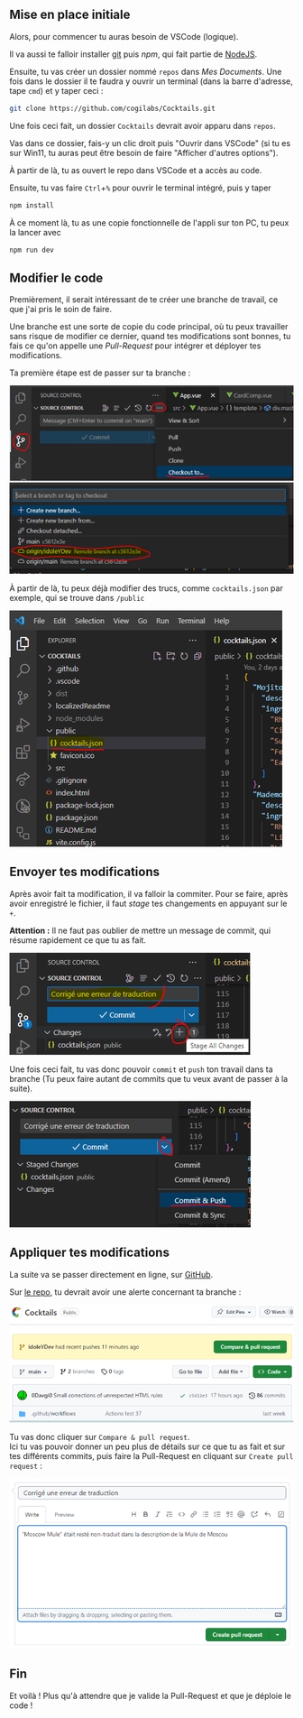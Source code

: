 ## Mise en place initiale

Alors, pour commencer tu auras besoin de VSCode (logique).  
  
Il va aussi te falloir installer [git](https://git-scm.com/download/win) puis *npm*, qui fait partie de [NodeJS](https://nodejs.org/dist/v18.18.2/node-v18.18.2-x64.msi).  

Ensuite, tu vas créer un dossier nommé `repos` dans *Mes Documents*. Une fois dans le dossier il te faudra y ouvrir un terminal (dans la barre d'adresse, tape `cmd`) et y taper ceci :

```bash
git clone https://github.com/cogilabs/Cocktails.git
```
  
Une fois ceci fait, un dossier `Cocktails` devrait avoir apparu dans `repos`.

Vas dans ce dossier, fais-y un clic droit puis "Ouvrir dans VSCode" (si tu es sur Win11, tu auras peut être besoin de faire "Afficher d'autres options").

À partir de là, tu as ouvert le repo dans VSCode et a accès au code.

Ensuite, tu vas faire `Ctrl`+`%` pour ouvrir le terminal intégré, puis y taper

```bash
npm install
```

À ce moment là, tu as une copie fonctionnelle de l'appli sur ton PC, tu peux la lancer avec

```bash
npm run dev
```

## Modifier le code

Premièrement, il serait intéressant de te créer une branche de travail, ce que j'ai pris le soin de faire.

Une branche est une sorte de copie du code principal, où tu peux travailler sans risque de modifier ce dernier, quand tes modifications sont bonnes, tu fais ce qu'on appelle une *Pull-Request* pour intégrer et déployer tes modifications.  

Ta première étape est de passer sur ta branche :

![Changer de branche](Images/checkoutTo.png)
![Ta branche](Images/idoleYDev.png)

À partir de là, tu peux déjà modifier des trucs, comme `cocktails.json` par exemple, qui se trouve dans `/public`

![cocktails.json](Images/cocktailsJson.png)

## Envoyer tes modifications

Après avoir fait ta modification, il va falloir la commiter. Pour se faire, après avoir enregistré le fichier, il faut *stage* tes changements en appuyant sur le `+`.

**Attention :** Il ne faut pas oublier de mettre un message de commit, qui résume rapidement ce que tu as fait.

![Stage](Images/commit1.png)

Une fois ceci fait, tu vas donc pouvoir `commit` et `push` ton travail dans ta branche (Tu peux faire autant de commits que tu veux avant de passer à la suite).

![Commit and Push](Images/commit2.png)

## Appliquer tes modifications

La suite va se passer directement en ligne, sur [GitHub](https://github.com/cogilabs/Cocktails).

Sur [le repo](https://github.com/cogilabs/Cocktails), tu devrait avoir une alerte concernant ta branche :

![Alerte de changements](Images/gitHubAlert.png)

Tu vas donc cliquer sur `Compare & pull request`.  
Ici tu vas pouvoir donner un peu plus de détails sur ce que tu as fait et sur tes différents commits, puis faire la Pull-Request en cliquant sur `Create pull request` :

![Pull Request](Images/PR.png)

## Fin

Et voilà ! Plus qu'à attendre que je valide la Pull-Request et que je déploie le code !